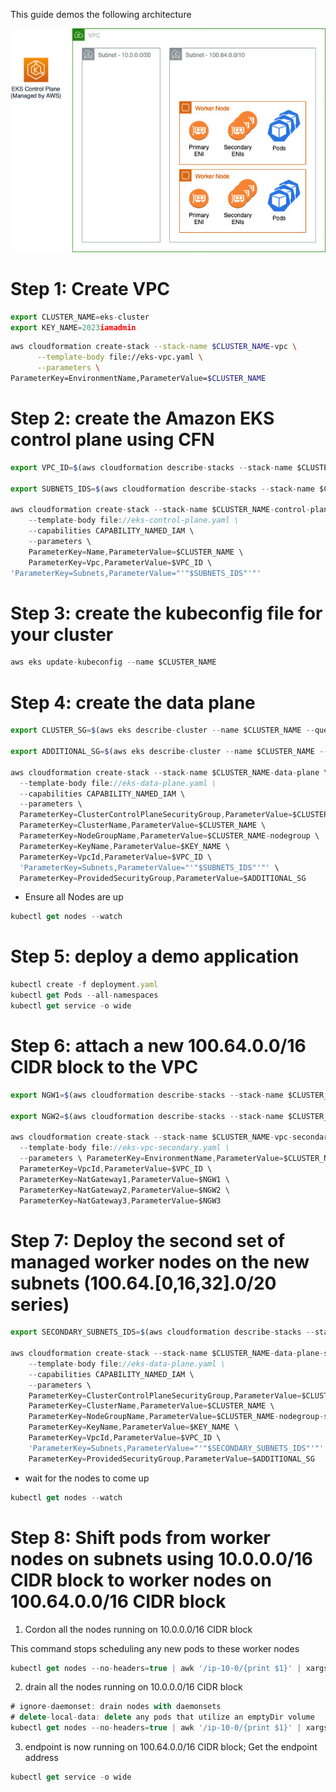 
This guide demos the following architecture

<img src="./images/Option2.png" title="Option2.png" width="900"/>

# Step 1: Create VPC

```javascript {.line-numbers}
export CLUSTER_NAME=eks-cluster
export KEY_NAME=2023iamadmin
```

```bash
aws cloudformation create-stack --stack-name $CLUSTER_NAME-vpc \
      --template-body file://eks-vpc.yaml \
      --parameters \
ParameterKey=EnvironmentName,ParameterValue=$CLUSTER_NAME
```

# Step 2: create the Amazon EKS control plane using CFN

```javascript {.line-numbers}
export VPC_ID=$(aws cloudformation describe-stacks --stack-name $CLUSTER_NAME-vpc --query 'Stacks[0].Outputs[?OutputKey==`VPC`].OutputValue' --output text)

export SUBNETS_IDS=$(aws cloudformation describe-stacks --stack-name $CLUSTER_NAME-vpc --query 'Stacks[0].Outputs[?OutputKey==`PrivateSubnets`].OutputValue' --output text)

aws cloudformation create-stack --stack-name $CLUSTER_NAME-control-plane \
    --template-body file://eks-control-plane.yaml \
    --capabilities CAPABILITY_NAMED_IAM \
    --parameters \
    ParameterKey=Name,ParameterValue=$CLUSTER_NAME \
    ParameterKey=Vpc,ParameterValue=$VPC_ID \
'ParameterKey=Subnets,ParameterValue="'"$SUBNETS_IDS"'"'
```

# Step 3: create the kubeconfig file for your cluster

```javascript {.line-numbers}
aws eks update-kubeconfig --name $CLUSTER_NAME
```

# Step 4: create the data plane

```javascript {.line-numbers}
export CLUSTER_SG=$(aws eks describe-cluster --name $CLUSTER_NAME --query 'cluster.resourcesVpcConfig.clusterSecurityGroupId')

export ADDITIONAL_SG=$(aws eks describe-cluster --name $CLUSTER_NAME --query 'cluster.resourcesVpcConfig.securityGroupIds[0]')

aws cloudformation create-stack --stack-name $CLUSTER_NAME-data-plane \
  --template-body file://eks-data-plane.yaml \
  --capabilities CAPABILITY_NAMED_IAM \
  --parameters \
  ParameterKey=ClusterControlPlaneSecurityGroup,ParameterValue=$CLUSTER_SG \
  ParameterKey=ClusterName,ParameterValue=$CLUSTER_NAME \
  ParameterKey=NodeGroupName,ParameterValue=$CLUSTER_NAME-nodegroup \
  ParameterKey=KeyName,ParameterValue=$KEY_NAME \
  ParameterKey=VpcId,ParameterValue=$VPC_ID \
  'ParameterKey=Subnets,ParameterValue="'"$SUBNETS_IDS"'"' \
  ParameterKey=ProvidedSecurityGroup,ParameterValue=$ADDITIONAL_SG
```

- Ensure all Nodes are up

```javascript {.line-numbers}
kubectl get nodes --watch
```

# Step 5: deploy a demo application

```javascript {.line-numbers}
kubectl create -f deployment.yaml
kubectl get Pods --all-namespaces
kubectl get service -o wide
```

# Step 6: attach a new 100.64.0.0/16 CIDR block to the VPC

```javascript {.line-numbers}
export NGW1=$(aws cloudformation describe-stacks --stack-name $CLUSTER_NAME-vpc --query 'Stacks[0].Outputs[?OutputKey==`NatGateway1`].OutputValue' --output text)

export NGW2=$(aws cloudformation describe-stacks --stack-name $CLUSTER_NAME-vpc --query 'Stacks[0].Outputs[?OutputKey==`NatGateway2`].OutputValue' --output text) export NGW3=$(aws cloudformation describe-stacks --stack-name $CLUSTER_NAME-vpc --query 'Stacks[0].Outputs[?OutputKey==`NatGateway3`].OutputValue' --output text)

aws cloudformation create-stack --stack-name $CLUSTER_NAME-vpc-secondary \
  --template-body file://eks-vpc-secondary.yaml \
  --parameters \ ParameterKey=EnvironmentName,ParameterValue=$CLUSTER_NAME \
  ParameterKey=VpcId,ParameterValue=$VPC_ID \
  ParameterKey=NatGateway1,ParameterValue=$NGW1 \
  ParameterKey=NatGateway2,ParameterValue=$NGW2 \
  ParameterKey=NatGateway3,ParameterValue=$NGW3
```

# Step 7: Deploy the second set of managed worker nodes on the new subnets (100.64.[0,16,32].0/20 series)

```javascript {.line-numbers}
export SECONDARY_SUBNETS_IDS=$(aws cloudformation describe-stacks --stack-name $CLUSTER_NAME-vpc-secondary --query 'Stacks[0].Outputs[?OutputKey==`PrivateSubnets`].OutputValue' --output text)

aws cloudformation create-stack --stack-name $CLUSTER_NAME-data-plane-secondary \
    --template-body file://eks-data-plane.yaml \
    --capabilities CAPABILITY_NAMED_IAM \
    --parameters \
    ParameterKey=ClusterControlPlaneSecurityGroup,ParameterValue=$CLUSTER_SG \
    ParameterKey=ClusterName,ParameterValue=$CLUSTER_NAME \
    ParameterKey=NodeGroupName,ParameterValue=$CLUSTER_NAME-nodegroup-secondary \
    ParameterKey=KeyName,ParameterValue=$KEY_NAME \
    ParameterKey=VpcId,ParameterValue=$VPC_ID \
    'ParameterKey=Subnets,ParameterValue="'"$SECONDARY_SUBNETS_IDS"'"' \
    ParameterKey=ProvidedSecurityGroup,ParameterValue=$ADDITIONAL_SG
```

- wait for the nodes to come up

```javascript {.line-numbers}
kubectl get nodes --watch
```

# Step 8: Shift pods from worker nodes on subnets using 10.0.0.0/16 CIDR block to worker nodes on 100.64.0.0/16 CIDR block

1. Cordon all the nodes running on 10.0.0.0/16 CIDR block

This command stops scheduling any new pods to these worker nodes

```javascript {.line-numbers}
kubectl get nodes --no-headers=true | awk '/ip-10-0/{print $1}' | xargs kubectl cordon
```

2. drain all the nodes running on 10.0.0.0/16 CIDR block

```javascript {.line-numbers}
# ignore-daemonset: drain nodes with daemonsets
# delete-local-data: delete any pods that utilize an emptyDir volume
kubectl get nodes --no-headers=true | awk '/ip-10-0/{print $1}' | xargs kubectl drain --force --ignore-daemonsets --delete-local-data
```

3. endpoint is now running on 100.64.0.0/16 CIDR block; Get the endpoint address

```javascript {.line-numbers}
kubectl get service -o wide
```